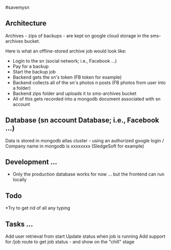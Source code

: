 #savemysn

## Architecture
Archives - zips of backups - are kept on google cloud storage in the sms-archives bucket.

Here is what an offline-stored archive job would look like:

* Login to the sn (social network; i.e., Facebook ...)
* Pay for a backup
* Start the backup job
* Backend gets the sn's token (FB token for example)
* Backend collects all of the sn's photos n posts (FB photos from user into a folder)
* Backend zips folder and uploads it to sms-archives bucket
* All of this gets recorded into a mongodb document associated with sn account

## Database (sn account Database; i.e., Facebook ...)
Data is stored in mongodb atlas cluster - using an authorized google login / Company name in mongodb is xxxxxxxx (SledgeSoft for example)

## Development ...
* Only the production database works for now ... but the frontend can run locally
## Todo
*Try to get rid of all any typing
## Tasks ...
Add user retrieval from start Update status when job is running Add support for /job route to get job status - and show on the "chill" stage

